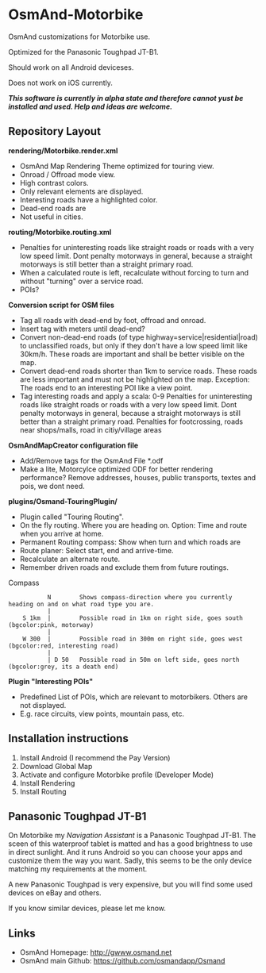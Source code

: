 # OsmAnd-Motorbike
OsmAnd customizations for Motorbike use.

Optimized for the Panasonic Toughpad JT-B1.

Should work on all Android deviceses.

Does not work on iOS currently.


**_This software is currently in alpha state and therefore cannot yust be installed and used. Help and ideas are welcome._**


## Repository Layout

**rendering/Motorbike.render.xml**
* OsmAnd Map Rendering Theme optimized for touring view.
* Onroad / Offroad mode view.
* High contrast colors. 
* Only relevant elements are displayed.
* Interesting roads have a highlighted color.
* Dead-end roads are 
* Not useful in cities.


**routing/Motorbike.routing.xml**
* Penalties for uninteresting roads like straight roads or roads with a very low speed limit. 
  Dont penalty motorways in general, because a straight motorways is still better than a straight primary road.
* When a calculated route is left, recalculate without forcing to turn and without "turning" over a service road. 
* POIs?


**Conversion script for OSM files**
* Tag all roads with dead-end by foot, offroad and onroad.
* Insert tag with meters until dead-end?
* Convert non-dead-end roads (of type highway=service|residential|road) to unclassified roads, 
  but only if they don't have a low speed limit like 30km/h.
  These roads are important and shall be better visible on the map.
* Convert dead-end roads shorter than 1km to service roads.
  These roads are less important and must not be highlighted on the map.
  Exception: The roads end to an interesting POI like a view point.
* Tag interesting roads and apply a scala: 0-9
  Penalties for uninteresting roads like straight roads or roads with a very low speed limit. 
  Dont penalty motorways in general, because a straight motorways is still better than a straight primary road.
  Penalties for footcrossing, roads near shops/malls, road in citiy/village areas

 
**OsmAndMapCreator configuration file**
* Add/Remove tags for the OsmAnd File *.odf
* Make a lite, Motorcylce optimized ODF for better rendering performance? 
  Remove addresses, houses, public transports, textes and pois, we dont need.


**plugins/Osmand-TouringPlugin/**
* Plugin called "Touring Routing".
* On the fly routing. Where you are heading on. Option: Time and route when you arrive at home.
* Permanent Routing compass: Show when  turn and which roads are 
* Route planer: Select start, end and arrive-time.
* Recalculate an alternate route. 
* Remember driven roads and exclude them from future routings.

Compass
```  
           N        Shows compass-direction where you currently heading on and on what road type you are. 
		   |
    S 1km  |        Possible road in 1km on right side, goes south (bgcolor:pink, motorway) 
           |
    W 300  |        Possible road in 300m on right side, goes west (bgcolor:red, interesting road)
           |
           | D 50   Possible road in 50m on left side, goes north (bgcolor:grey, its a death end)
```  


**Plugin "Interesting POIs"**
*  Predefined List of POIs, which are relevant to motorbikers. Others are not displayed.
*  E.g. race circuits, view points, mountain pass, etc.


## Installation instructions

1.  Install Android
   (I recommend the Pay Version)
2.  Download Global Map
3.  Activate and configure Motorbike profile
   (Developer Mode)
4.  Install Rendering
5.  Install Routing

  
## Panasonic Toughpad JT-B1
On Motorbike my *Navigation Assistant* is a Panasonic Toughpad JT-B1. The sceen of this waterproof tablet is matted and has a good brightness to use in direct sunlight. And it runs Android so you can choose your apps and customize them the way you want. Sadly, this seems to be the only device matching my requirements at the moment.

A new Panasonic Toughpad is very expensive, but you will find some used devices on eBay and others.

If you know similar devices, please let me know.


## Links
* OsmAnd Homepage: http://gwww.osmand.net
* OsmAnd main Github: https://github.com/osmandapp/Osmand
